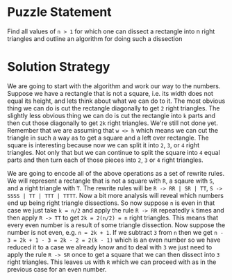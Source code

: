 # Puzzle Statement
Find all values of `n > 1` for which one can dissect a rectangle into n right triangles and outline an algorithm for doing such a dissection

# Solution Strategy
We are going to start with the algorithm and work our way to the numbers. Suppose we have a rectangle that is not a square, i.e. its width does
not equal its height, and lets think about what we can do to it. The most obvious thing we can do is cut the rectangle diagonally to get `2` right
triangles. The slightly less obvious thing we can do is cut the rectangle into `k` parts and then cut those diagonally to get `2k` right triangles.
We're still not done yet. Remember that we are assuming that `w <> h` which means we can cut the triangle in such a way as to get a square and a left
over rectangle. The square is interesting because now we can split it into `2`, `3`, or `4` right triangles. Not only that but we can continue to split
the square into `4` equal parts and then turn each of those pieces into `2`, `3` or `4` right triangles.

We are going to encode all of the above operations as a set of rewrite rules. We will represent a rectangle that is not a square with `R`, a sqaure
with `S`, and a right triangle with `T`. The rewrite rules will be `R -> RR | SR | TT`, `S -> SSSS | TT | TTT | TTTT`. Now a bit more analysis will
reveal which numbers end up being right triangle dissections. So now suppose `n` is even in that case we just take `k = n/2` and apply the rule `R -> RR`
repeatedly `k` times and then apply `R -> TT` to get `2k = 2(n/2) = n` right triangles. This means that every even number is a result of some triangle
dissection. Now suppose the number is not even, e.g. `n = 2k + 1`. If we subtract `3` from `n` then we get `n - 3 = 2k + 1 - 3 = 2k - 2 = 2(k - 1)` which
is an even number so we have reduced it to a case we already know and to deal with `3` we just need to apply the rule `R -> SR` once to get a square that
we can then dissect into `3` right triangles. This leaves us with `R` which we can proceed with as in the previous case for an even number.
